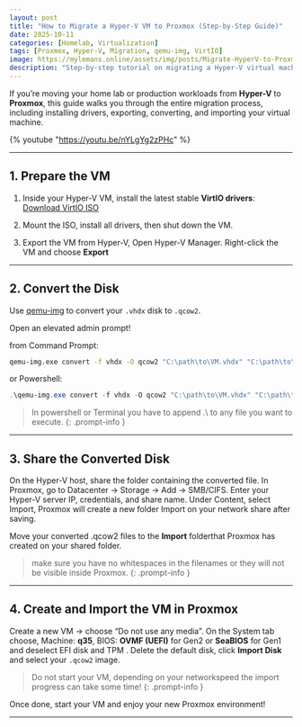 ```yaml
---
layout: post
title: "How to Migrate a Hyper-V VM to Proxmox (Step-by-Step Guide)"
date: 2025-10-11
categories: [Homelab, Virtualization]
tags: [Proxmox, Hyper-V, Migration, qemu-img, VirtIO]
image: https://mylemans.online/assets/img/posts/Migrate-HyperV-to-Proxmox.png
description: "Step-by-step tutorial on migrating a Hyper-V virtual machine to Proxmox using qemu-img and VirtIO drivers."
---
```


If you’re moving your home lab or production workloads from **Hyper-V** to **Proxmox**, this guide walks you through the entire migration process, including installing drivers, exporting, converting, and importing your virtual machine.

{% youtube "https://youtu.be/nYLgYg2zPHc" %}

---

## 1. Prepare the VM

1. Inside your Hyper-V VM, install the latest stable **VirtIO drivers**:
   [Download VirtIO ISO](https://fedorapeople.org/groups/virt/virtio-win/direct-downloads/stable-virtio/virtio-win.iso)

2. Mount the ISO, install all drivers, then shut down the VM.

3. Export the VM from Hyper-V, Open Hyper-V Manager. Right-click the VM and choose **Export**


---

## 2. Convert the Disk

Use [qemu-img](https://cloudbase.it/qemu-img-windows/) to convert your `.vhdx` disk to `.qcow2`.

Open an elevated admin prompt!

from Command Prompt:

```bash
qemu-img.exe convert -f vhdx -O qcow2 "C:\path\to\VM.vhdx" "C:\path\to\VM-converted.qcow2"
```
or Powershell:

```powershell
.\qemu-img.exe convert -f vhdx -O qcow2 "C:\path\to\VM.vhdx" "C:\path\to\VM-converted.qcow2"
```

> In powershell or Terminal you have to append .\ to any file you want to execute.
{: .prompt-info }

---

## 3. Share the Converted Disk

On the Hyper-V host, share the folder containing the converted file.
In Proxmox, go to Datacenter → Storage → Add → SMB/CIFS. Enter your Hyper-V server IP, credentials, and share name. 
Under Content, select Import, Proxmox will create a new folder Import on your network share after saving.

Move your converted .qcow2 files to the **Import** folderthat Proxmox has created on your shared folder.

> make sure you have no whitespaces in the filenames or they will not be visible inside Proxmox.
{: .prompt-info }

---

## 4. Create and Import the VM in Proxmox

Create a new VM → choose “Do not use any media”. 
On the System tab choose, Machine: **q35**, BIOS: **OVMF (UEFI)** for Gen2 or **SeaBIOS** for Gen1 and deselect EFI disk and TPM .
Delete the default disk, click **Import Disk** and select your `.qcow2` image.

>Do not start your VM, depending on your networkspeed the import progress can take some time!
{: .prompt-info }

Once done, start your VM and enjoy your new Proxmox environment!

---
